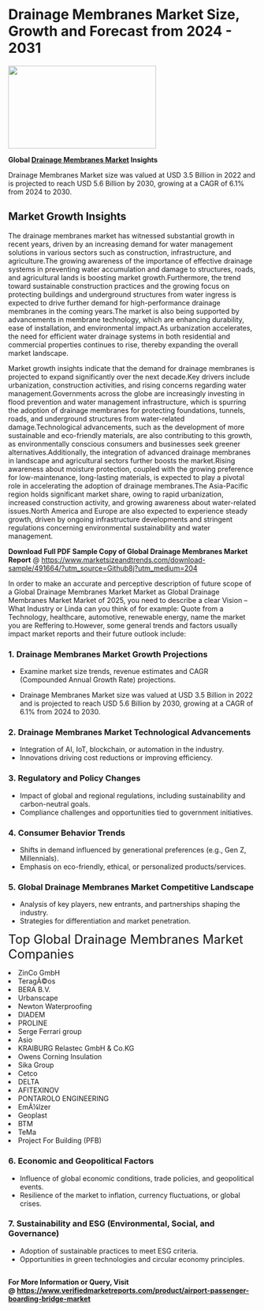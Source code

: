 <H1>Drainage Membranes Market Size, Growth and Forecast from 2024 - 2031</H1><img class="aligncenter size-medium wp-image-584254" src="https://thirdeyenews.in/wp-content/uploads/2024/09/Global-Market-Research-300x168.jpeg" alt="" width="300" height="168" /><p><strong>Global&nbsp;<a href="https://www.marketsizeandtrends.com/download-sample/491664/?utm_source=Github8j?utm_medium=204">Drainage Membranes Market</a> Insights</strong></p><p>Drainage Membranes Market size was valued at USD 3.5 Billion in 2022 and is projected to reach USD 5.6 Billion by 2030, growing at a CAGR of 6.1% from 2024 to 2030.</p><p><h2>Market Growth Insights</h2> <p>The drainage membranes market has witnessed substantial growth in recent years, driven by an increasing demand for water management solutions in various sectors such as construction, infrastructure, and agriculture.The growing awareness of the importance of effective drainage systems in preventing water accumulation and damage to structures, roads, and agricultural lands is boosting market growth.Furthermore, the trend toward sustainable construction practices and the growing focus on protecting buildings and underground structures from water ingress is expected to drive further demand for high-performance drainage membranes in the coming years.The market is also being supported by advancements in membrane technology, which are enhancing durability, ease of installation, and environmental impact.As urbanization accelerates, the need for efficient water drainage systems in both residential and commercial properties continues to rise, thereby expanding the overall market landscape.</p> <p>Market growth insights indicate that the demand for drainage membranes is projected to expand significantly over the next decade.Key drivers include urbanization, construction activities, and rising concerns regarding water management.Governments across the globe are increasingly investing in flood prevention and water management infrastructure, which is spurring the adoption of drainage membranes for protecting foundations, tunnels, roads, and underground structures from water-related damage.Technological advancements, such as the development of more sustainable and eco-friendly materials, are also contributing to this growth, as environmentally conscious consumers and businesses seek greener alternatives.Additionally, the integration of advanced drainage membranes in landscape and agricultural sectors further boosts the market.Rising awareness about moisture protection, coupled with the growing preference for low-maintenance, long-lasting materials, is expected to play a pivotal role in accelerating the adoption of drainage membranes.The Asia-Pacific region holds significant market share, owing to rapid urbanization, increased construction activity, and growing awareness about water-related issues.North America and Europe are also expected to experience steady growth, driven by ongoing infrastructure developments and stringent regulations concerning environmental sustainability and water management.<p><span class=""><strong>Download Full PDF Sample Copy of Global Drainage Membranes Market Report</strong> @ <a href="https://www.marketsizeandtrends.com/download-sample/491664/?utm_source=Github8j?utm_medium=204" target="_blank">https://www.marketsizeandtrends.com/download-sample/491664/?utm_source=Github8j?utm_medium=204</a></span></p><p>In order to make an accurate and perceptive description of future scope of a Global&nbsp;Drainage Membranes Market Market as Global&nbsp;Drainage Membranes Market Market of 2025, you need to describe a clear Vision &ndash; What Industry or Linda can you think of for example: Quote from a Technology, healthcare, automotive, renewable energy, name the market you are Reffering to.However, some general trends and factors usually impact market reports and their future outlook include:</p><h3>1.&nbsp;<strong>Drainage Membranes Market Growth Projections</strong></h3><ul><li>Examine market size trends, revenue estimates and CAGR (Compounded Annual Growth Rate) projections.</li><li><p>Drainage Membranes Market size was valued at USD 3.5 Billion in 2022 and is projected to reach USD 5.6 Billion by 2030, growing at a CAGR of 6.1% from 2024 to 2030.</p></li></ul><h3>2.&nbsp;<strong>Drainage Membranes Market Technological Advancements</strong></h3><ul><li>Integration of AI, IoT, blockchain, or automation in the industry.</li><li>Innovations driving cost reductions or improving efficiency.</li></ul><h3>3.&nbsp;<strong>Regulatory and Policy Changes</strong></h3><ul><li>Impact of global and regional regulations, including sustainability and carbon-neutral goals.</li><li>Compliance challenges and opportunities tied to government initiatives.</li></ul><h3>4.&nbsp;<strong>Consumer Behavior Trends</strong></h3><ul><li>Shifts in demand influenced by generational preferences (e.g., Gen Z, Millennials).</li><li>Emphasis on eco-friendly, ethical, or personalized products/services.</li></ul><h3>5.&nbsp;<strong>Global Drainage Membranes Market Competitive Landscape</strong></h3><ul><li>Analysis of key players, new entrants, and partnerships shaping the industry.</li><li>Strategies for differentiation and market penetration.</li></ul><p data-pm-slice="1 1 []"><span style="color: inherit; font-family: inherit; font-size: 25px;">Top Global Drainage Membranes Market Companies</span></p><div class="" data-test-id=""><p><li>ZinCo GmbH</li><li> TeragÃ©os</li><li> BERA B.V.</li><li> Urbanscape</li><li> Newton Waterproofing</li><li> DIADEM</li><li> PROLINE</li><li> Serge Ferrari group</li><li> Asio</li><li> KRAIBURG Relastec GmbH & Co.KG</li><li> Owens Corning Insulation</li><li> Sika Group</li><li> Cetco</li><li> DELTA</li><li> AFITEXINOV</li><li> PONTAROLO ENGINEERING</li><li> EmÃ¼lzer</li><li> Geoplast</li><li> BTM</li><li> TeMa</li><li> Project For Building (PFB)</li></p></div><h3>6.&nbsp;<strong>Economic and Geopolitical Factors</strong></h3><ul><li>Influence of global economic conditions, trade policies, and geopolitical events.</li><li>Resilience of the market to inflation, currency fluctuations, or global crises.</li></ul><h3>7.&nbsp;<strong>Sustainability and ESG (Environmental, Social, and Governance)</strong></h3><ul><li>Adoption of sustainable practices to meet ESG criteria.</li><li>Opportunities in green technologies and circular economy principles.</li></ul><h2><strong style="font-size: 14px;">For More Information or Query, Visit @&nbsp;</strong><a style="background-color: #ffffff; font-size: 14px;" href="https://www.marketsizeandtrends.com/report/drainage-membranes-market/" target="_blank">https://www.verifiedmarketreports.com/product/airport-passenger-boarding-bridge-market</a></h2>